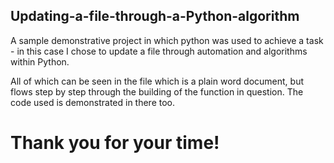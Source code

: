 ## Updating-a-file-through-a-Python-algorithm

A sample demonstrative project in which python was used to achieve a task - in this case I chose to update a file through automation and algorithms within Python. 

All of which can be seen in the file which is a plain word document, but flows step by step through the building of the function in question. The code used is demonstrated in there too. 

# Thank you for your time!
